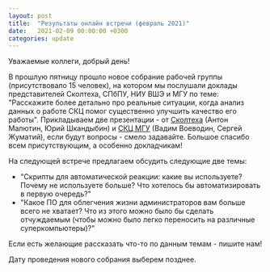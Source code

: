 ```yaml
---
layout: post
title:  "Результаты онлайн встречи (февраль 2021)"
date:   2021-02-09 00:00:00 +0300
categories: update
---
```

Уважаемые коллеги, добрый день!

В прошлую пятницу прошло новое собрание рабочей группы (присутствовало 15 человек), на котором мы послушали доклады представителей Сколтеха, СПбПУ, НИУ ВШЭ и МГУ по теме: "Расскажите более детально про реальные ситуации, когда анализ данных о работе СКЦ помог существенно улучшить качество его работы". Прикладываем две презентации - от [Сколтеха](/assets/skoltech.pdf) (Антон Малютин, Юрий Шкандыбин) и [СКЦ МГУ](/assets/scc_msu.pdf) (Вадим Воеводин, Сергей Жуматий), если будут вопросы - смело задавайте.
Большое спасибо всем присутствующим, а особенно докладчикам!

На следующей встрече предлагаем обсудить следующие две темы:
- "Скрипты для автоматической реакции: какие вы используете? Почему не используете больше? Что хотелось бы автоматизировать в первую очередь?"
- "Какое ПО для облегчения жизни администраторов вам больше всего не хватает? Что из этого можно было бы сделать отчуждаемым (чтобы можно было легко переносить на различные суперкомпьютеры)?"

Если есть желающие рассказать что-то по данным темам - пишите нам!

Дату проведения нового собрания выберем позднее. 
